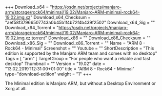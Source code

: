 +++
Download_x64 = "https://osdn.net/projects/manjaro-arm/storage/rock64/minimal/19.02/Manjaro-ARM-minimal-rock64-19.02.img.xz"
Download_x64_Checksum = "aef58f37966507743a0b45b1f4b72f4b439f2502"
Download_x64_Sig = ""
Download_x64_Torrent = "https://osdn.net/projects/manjaro-arm/storage/rock64/minimal/19.02/Manjaro-ARM-minimal-rock64-19.02.img.xz.torrent"
Download_x86 = ""
Download_x86_Checksum = ""
Download_x86_Sig = ""
Download_x86_Torrent = ""
Name = "ARM 8 - Rock64 - Minimal"
Screenshot = ""
Youtube = ""
ShortDescription = "This edition is supported by the Manjaro ARM team and comes with no desktop"
Tags = [ "arm" ]
TargetGroup = "For people who want a reliable and fast desktop"
Thumbnail = ""
Version = "19.02"
date = "13.02.2019T12:31:00+01:00"
title = "ARM 8 - Rock64 - Minimal"
type="download-edition"
weight = "1"
+++

The Minimal edition is Manjaro ARM, but without a Desktop Environment or Xorg at all.

